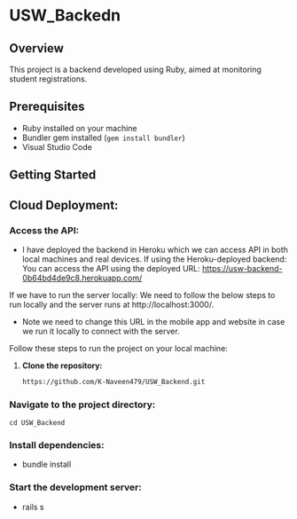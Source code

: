 # USW_Backedn

## Overview
This project is a backend developed using Ruby, aimed at monitoring student registrations.

## Prerequisites
- Ruby installed on your machine
- Bundler gem installed (`gem install bundler`)
- Visual Studio Code 

## Getting Started

## Cloud Deployment:

### Access the API:
- I have deployed the backend in Heroku which we can access API in both local machines and real devices.
If using the Heroku-deployed backend:
You can access the API using the deployed URL: https://usw-backend-0b64bd4de9c8.herokuapp.com/

If we have to run the server locally:
We need to follow the below steps to run locally and the server runs at http://localhost:3000/.
- Note we need to change this URL in the mobile app and website in case we run it locally to connect with the server.

Follow these steps to run the project on your local machine:

1. **Clone the repository:**
   ```bash
   https://github.com/K-Naveen479/USW_Backend.git
   
### Navigate to the project directory:
    cd USW_Backend

### Install dependencies:
- bundle install  

### Start the development server:
- rails s 
